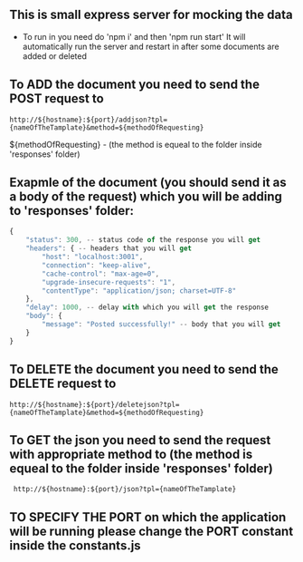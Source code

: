 ## This is small express server for mocking the data
- To run in you need do 'npm i' and then 'npm run start'
    It will automatically run the server and restart in after some documents are added or deleted

## To ADD the document you need to send the POST request to 
    http://${hostname}:${port}/addjson?tpl={nameOfTheTamplate}&method=${methodOfRequesting}

${methodOfRequesting} - (the method is equeal to the folder inside 'responses' folder)

## Exapmle of the document (you should send it as a body of the request) which you will be adding to 'responses' folder:
```javascript
{
    "status": 300, -- status code of the response you will get
    "headers": { -- headers that you will get
        "host": "localhost:3001",
        "connection": "keep-alive",
        "cache-control": "max-age=0",
        "upgrade-insecure-requests": "1",
        "contentType": "application/json; charset=UTF-8"
    },
    "delay": 1000, -- delay with which you will get the response
    "body": {
        "message": "Posted successfully!" -- body that you will get
    }
}
```

## To DELETE the document you need to send the DELETE request to 
    http://${hostname}:${port}/deletejson?tpl={nameOfTheTamplate}&method=${methodOfRequesting}

## To GET the json you need to send the request with appropriate method to (the method is equeal to the folder inside 'responses' folder)
     http://${hostname}:${port}/json?tpl={nameOfTheTamplate}

## TO SPECIFY THE PORT on which the application will be running please change the PORT constant inside the constants.js